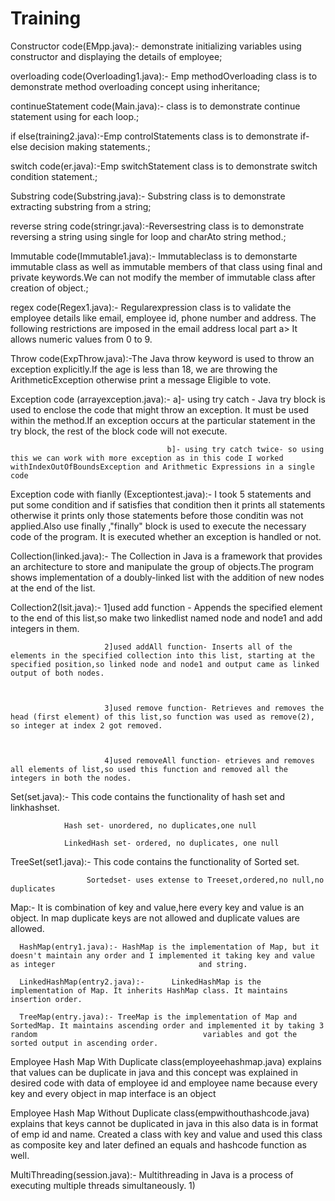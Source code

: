 # Training
Constructor code(EMpp.java):- demonstrate initializing variables using constructor and displaying the details of employee;

overloading code(Overloading1.java):- Emp methodOverloading class is to demonstrate method overloading concept using inheritance;

continueStatement code(Main.java):- class is to demonstrate continue statement using for each loop.;

if else(training2.java):-Emp controlStatements class is to demonstrate if-else decision making statements.;

switch code(er.java):-Emp switchStatement class is to demonstrate switch condition statement.;

Substring code(Substring.java):- Substring class is to demonstrate extracting substring from a string;

reverse string code(stringr.java):-Reversestring class is to demonstrate reversing a string using single for loop and charAto string method.;

Immutable code(Immutable1.java):- Immutableclass is to demonstarte immutable class as well as immutable members of that class using final and private keywords.We can not modify the member of immutable class after creation of object.;

regex code(Regex1.java):-  Regularexpression class is to validate the employee details like email, employee id, phone number and address. The following restrictions are imposed in the email address local part a> It allows numeric values from 0 to 9.

Throw code(ExpThrow.java):-The Java throw keyword is used to throw an exception explicitly.If the age is less than 18, we are throwing the ArithmeticException otherwise print a message Eligible to vote.

Exception code (arrayexception.java):- a]- using try catch - Java try block is used to enclose the code that might throw an exception. It must be used   within the method.If an exception occurs at the particular statement in the try block, the rest of the block code will not execute. 

                                       b]- using try catch twice- so using this we can work with more exception as in this code I worked withIndexOutOfBoundsException and Arithmetic Expressions in a single code         
                                       
Exception code with fianlly (Exceptiontest.java):- I took 5 statements and put some condition and if satisfies that condition then it prints all statements otherwise it prints only those statements before those conditin was not applied.Also use finally ,"finally" block is used to execute the necessary code of the program. It is executed whether an exception is handled or not.  

Collection(linked.java):- The Collection in Java is a framework that provides an architecture to store and manipulate the group of objects.The program shows implementation of a doubly-linked list with the addition of new nodes at the end of the list. 
 
Collection2(lsit.java):- 1]used add function - Appends the specified element to the end of this list,so make two linkedlist named node and node1 and add integers in them.


                         2]used addAll function- Inserts all of the elements in the specified collection into this list, starting at the specified position,so linked node and node1 and output came as linked output of both nodes.
                         
                         
                         
                         3]used remove function- Retrieves and removes the head (first element) of this list,so function was used as remove(2), so integer at index 2 got removed.
                         
                         
                         
                         4]used removeAll function- etrieves and removes all elements of list,so used this function and removed all the integers in both the nodes.
             
             
Set(set.java):-  This code contains the functionality of hash set and linkhashset.

                Hash set- unordered, no duplicates,one null
                
                LinkedHash set- ordered, no duplicates, one null
                
                
       
TreeSet(set1.java):- This code contains the functionality of Sorted set.

                     Sortedset- uses extense to Treeset,ordered,no null,no duplicates
                     
                     
Map:- It is combination of key and value,here every key and value is an object.
      In map duplicate keys are not allowed and duplicate values are allowed.
      
      HashMap(entry1.java):- HashMap is the implementation of Map, but it doesn't maintain any order and I implemented it taking key and value as integer                                and string.

      LinkedHashMap(entry2.java):-  	LinkedHashMap is the implementation of Map. It inherits HashMap class. It maintains insertion order.

      TreeMap(entry.java):- TreeMap is the implementation of Map and SortedMap. It maintains ascending order and implemented it by taking 3 random                                     variables and got the sorted output in ascending order.
      
      
Employee Hash Map With Duplicate class(employeehashmap.java) explains that values can be duplicate in java and this concept was explained in desired code with data of employee id and employee name because every key and every object in map interface is an object


Employee Hash Map Without Duplicate class(empwithouthashcode.java) explains that keys cannot be duplicated in java in this also data is in format of emp id and name. Created a class with  key and value and used this class as  composite key and later defined an equals and hashcode function as well.

MultiThreading(session.java):- Multithreading in Java is a process of executing multiple threads simultaneously.
                               1)















                     
                     
                
                         
                         
                         
                                       
                                       

